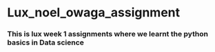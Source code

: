 # Lux_noel_owaga_assignment
### This is lux week 1 assignments where we learnt the python basics in Data science
